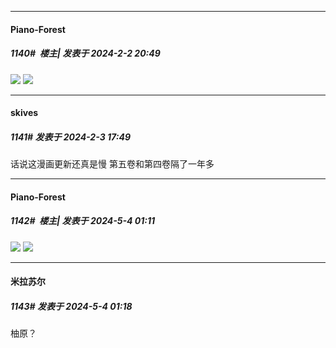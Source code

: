 
*****

####  Piano-Forest  
##### 1140#         楼主| 发表于 2024-2-2 20:49

<img src="https://p.sda1.dev/15/534f78a8a10ce82c9ae3cd5b560d04af/20240202_204348.jpg" referrerpolicy="no-referrer">
<img src="https://p.sda1.dev/15/c6fa2d229cbf922460781ad175285c25/20240202_204355.jpg" referrerpolicy="no-referrer">


*****

####  skives  
##### 1141#       发表于 2024-2-3 17:49

话说这漫画更新还真是慢 第五卷和第四卷隔了一年多

*****

####  Piano-Forest  
##### 1142#         楼主| 发表于 2024-5-4 01:11

<img src="https://p.sda1.dev/17/f1dedb0ac69b0566c5a9b9746593325d/738dba3df8dcd100b412ce1c348b4710b8122fce.jpg" referrerpolicy="no-referrer">
<img src="https://p.sda1.dev/17/970d2d63035e1653db31ee120d944e38/38851ec79f3df8dcdcb3b9ac8b11728b461028ce.jpg" referrerpolicy="no-referrer">


*****

####  米拉苏尔  
##### 1143#       发表于 2024-5-4 01:18

柚原？

